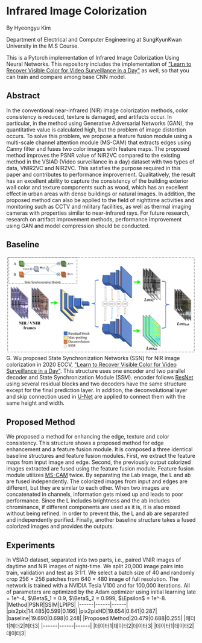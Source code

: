 # Infrared Image Colorization
By Hyeongyu Kim

Department of Electrical and Computer Engineering at SungKyunKwan University in the M.S Course.

This is a Pytorch implementation of Infrared Image Colorization Using Neural Networks. This repository includes the implementation of ["Learn to 
Recover Visible Color for Video Surveillance in a Day"](https://www.ecva.net/papers/eccv_2020/papers_ECCV/papers/123460477.pdf) as well, so that you can train and compare among base CNN model.

## Abstract
In the conventional near-infrared (NIR) image colorization methods, color consistency is reduced, texture is damaged, and artifacts occur. In particular, in the method using Generative Adversarial Networks (GAN), the quantitative value is calculated high, but the problem of image distortion occurs. To solve this problem, we propose a feature fusion module using a multi-scale channel attention module (MS-CAM) that extracts edges using Canny filter and fuses two color images with feature maps. The proposed method improves the PSNR value of NIR2VC compared to the existing method in the VSIAD (Video surveillance in a day) dataset with two types of data, VNIR2VC and NIR2VC. This satisfies the purpose required in this paper and contributes to performance improvement. Qualitatively, the result has an excellent ability to capture the consistency of the building exterior wall color and texture components such as wood, which has an excellent effect in urban areas with dense buildings or natural images. In addition, the proposed method can also be applied to the field of nighttime activities and monitoring such as CCTV and military facilities, as well as thermal imaging cameras with properties similar to near-infrared rays. For future research, research on artifact improvement methods, performance improvement using GAN and model compression should be conducted.

## Baseline
![Baseline structure](./images/Baseline_structure.jpg)
G. Wu proposed State Synchronization Networks (SSN) for NIR image colorization in 2020 ECCV, ["Learn to Recover Visible Color for Video Surveillance in a Day"](https://www.ecva.net/papers/eccv_2020/papers_ECCV/papers/123460477.pdf). This structure uses one encoder and two parallel decoder and State Synchronization Module (SSM). encoder follows [ResNet](https://arxiv.org/abs/1512.03385?context=cs) using several residual blocks and two decoders have the same structure except for the final prediction layer. In addition, the deconvolutional layer and skip connection used in [U-Net](https://arxiv.org/abs/1505.04597) are applied to connect them with the same height and width. 

## Proposed Method
We proposed a method for enhancing the edge, texture and color consistency. This structure shows a proposed method for edge enhancement and a feature fusion module. It is composed a three identical baseline structures and feature fusion modules.
First, we extract the feature maps from input image and edge. Second, the previously output colorized images extracted are fused using the feature fusion module.
Feature fusion module utilizes [MS-CAM](https://arxiv.org/abs/2009.14082) twice. 
By separating the Lab image, the L and ab are fused independently. The colorized images from input and edges are different, but they are similar to each other. When two images are concatenated in channels, information gets mixed up and leads to poor performance. Since the L includes brightness and the ab includes chrominance, if different components are used as it is, it is also mixed without being refined. In order to prevent this, the L and ab are separated and independently purified. Finally, another baseline structure takes a fused colorized images and provides the outputs.

## Experiments
In VSIAD dataset, separated into two parts, i.e., paired VNIR images of daytime and NIR images of night-time. We split 20,000 image pairs into train, validation and test as 3:1:1. We select a batch size of 40 and randomly crop 256 × 256 patches from 640 × 480 image of full resolution. The network is trained with a NVIDIA Tesla V100 and for 100,000 iterations. All of parameters are optimized by the Adam optimizer using initial learning late = 1e^-4, $\Beta$_1 = 0.9, $\Beta$_2 = 0.999, $\Epsilon$ = 1e^-8.
|Method|PSNR|SSIM|LPIPS|
|------|------|------|
|pix2pix|14.485|0.599|0.166|
|pix2pixHD|19.654|0.641|0.287|
|baseline|19.690|0.698|0.248|
|Proposed Method|20.479|0.688|0.255|
|헤더1|헤더2|헤더3|
|------|------|------|
|데이터1|데이터2|데이터3|
|데이터1|데이터2|데이터3|
